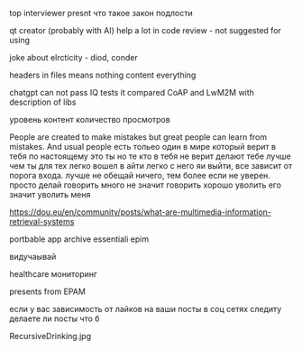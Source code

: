 
top interviewer presnt
что такое закон подлости

qt creator (probably with AI) help a lot in code review - not suggested for using

joke about elrcticity - diod, conder

headers in files means nothing content everything

chatgpt can not pass IQ tests
it compared CoAP and LwM2M with description of libs

уровень контент количество просмотров

People are created to make mistakes but great people can learn from mistakes.
And usual people
есть тольео один в мире который верит в тебя по настоящему это ты
но те кто в тебя не верит делают тебе лучше чем ты
для тех легко вошел в айти легко с него яи выйти, все зависит от порога входа.
лучше не обещай ничего, тем более если не уверен. просто делай
говорить много не значит говорить хорошо
уволить его значит уволить меня

<https://dou.eu/en/community/posts/what-are-multimedia-information-retrieval-systems>

portbable app
archive
essentiali epim

видучаывай

healthcare мониторинг

presents from EPAM

если у вас зависимость от лайков на ваши посты в соц сетях следиту делаете ли посты что б

RecursiveDrinking.jpg
